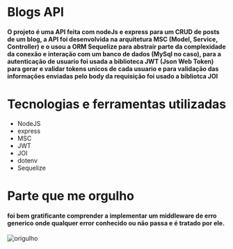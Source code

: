 # Blogs API
#### O projeto é uma API feita com nodeJs e express para um CRUD de posts de um blog, a API foi desenvolvida na arquitetura MSC (Model, Service, Controller) e o usou a ORM Sequelize para abstrair parte da complexidade da conexão e interação com um banco de dados (MySql no caso), para a autenticação de usuario foi usada a biblioteca JWT (Json Web Token) para gerar e validar tokens unicos de cada usuario e para validação das informações enviadas pelo body da requisição foi usado a bibliotca JOI

# Tecnologias e ferramentas utilizadas
* NodeJS
* express
* MSC
* JWT
* JOI
* dotenv
* Sequelize

# Parte que me orgulho
#### foi bem gratificante comprender a implementar um middleware de erro generico onde qualquer error conhecido ou não passa e é tratado por ele.
![origulho](https://user-images.githubusercontent.com/82068742/186541630-417a341a-b89f-417a-9b14-56436f55c280.png)